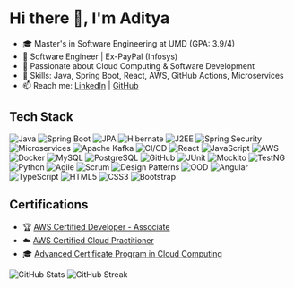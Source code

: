 # Hi there 👋, I'm Aditya
- 🎓 Master's in Software Engineering at UMD (GPA: 3.9/4)
- 💼 Software Engineer | Ex-PayPal (Infosys)
- 🌱 Passionate about Cloud Computing & Software Development
- 🔧 Skills: Java, Spring Boot, React, AWS, GitHub Actions, Microservices
- 📫 Reach me: [LinkedIn](https://linkedin.com/in/aditya-nvp/) | [GitHub](https://github.com/nvp18)

## Tech Stack
![Java](https://img.shields.io/badge/Java-ED8B00?style=for-the-badge&logo=java&logoColor=white)
![Spring Boot](https://img.shields.io/badge/Spring%20Boot-6DB33F?style=for-the-badge&logo=spring-boot&logoColor=white)
![JPA](https://img.shields.io/badge/JPA-007396?style=for-the-badge&logo=java&logoColor=white)
![Hibernate](https://img.shields.io/badge/Hibernate-59666C?style=for-the-badge&logo=hibernate&logoColor=white)
![J2EE](https://img.shields.io/badge/J2EE-007396?style=for-the-badge&logo=java&logoColor=white)
![Spring Security](https://img.shields.io/badge/Spring%20Security-6DB33F?style=for-the-badge&logo=spring&logoColor=white)
![Microservices](https://img.shields.io/badge/Microservices-FF6F00?style=for-the-badge&logo=architectural-design&logoColor=white)
![Apache Kafka](https://img.shields.io/badge/Apache%20Kafka-231F20?style=for-the-badge&logo=apache-kafka&logoColor=white)
![CI/CD](https://img.shields.io/badge/CI%2FCD-0A66C2?style=for-the-badge&logo=githubactions&logoColor=white)
![React](https://img.shields.io/badge/React-61DAFB?style=for-the-badge&logo=react&logoColor=black)
![JavaScript](https://img.shields.io/badge/JavaScript-F7DF1E?style=for-the-badge&logo=javascript&logoColor=black)
![AWS](https://img.shields.io/badge/AWS-232F3E?style=for-the-badge&logo=amazon-aws&logoColor=white)
![Docker](https://img.shields.io/badge/Docker-2496ED?style=for-the-badge&logo=docker&logoColor=white)
![MySQL](https://img.shields.io/badge/MySQL-4479A1?style=for-the-badge&logo=mysql&logoColor=white)
![PostgreSQL](https://img.shields.io/badge/PostgreSQL-336791?style=for-the-badge&logo=postgresql&logoColor=white)
![GitHub](https://img.shields.io/badge/GitHub-181717?style=for-the-badge&logo=github&logoColor=white)
![JUnit](https://img.shields.io/badge/JUnit-25A162?style=for-the-badge&logo=junit5&logoColor=white)
![Mockito](https://img.shields.io/badge/Mockito-00ADD8?style=for-the-badge&logo=testing-library&logoColor=white)
![TestNG](https://img.shields.io/badge/TestNG-FF6F00?style=for-the-badge&logo=testng&logoColor=white)
![Python](https://img.shields.io/badge/Python-3776AB?style=for-the-badge&logo=python&logoColor=white)
![Agile](https://img.shields.io/badge/Agile-0277BD?style=for-the-badge&logo=agile&logoColor=white)
![Scrum](https://img.shields.io/badge/Scrum-6DB33F?style=for-the-badge&logo=scrumalliance&logoColor=white)
![Design Patterns](https://img.shields.io/badge/Design%20Patterns-8E24AA?style=for-the-badge&logo=abstract&logoColor=white)
![OOD](https://img.shields.io/badge/OOD-3949AB?style=for-the-badge&logo=code&logoColor=white)
![Angular](https://img.shields.io/badge/Angular-DD0031?style=for-the-badge&logo=angular&logoColor=white)
![TypeScript](https://img.shields.io/badge/TypeScript-3178C6?style=for-the-badge&logo=typescript&logoColor=white)
![HTML5](https://img.shields.io/badge/HTML5-E34F26?style=for-the-badge&logo=html5&logoColor=white)
![CSS3](https://img.shields.io/badge/CSS3-1572B6?style=for-the-badge&logo=css3&logoColor=white)
![Bootstrap](https://img.shields.io/badge/Bootstrap-7952B3?style=for-the-badge&logo=bootstrap&logoColor=white)



## Certifications
- 🏆 [AWS Certified Developer - Associate](https://www.credly.com/badges/67be1a6a-e637-41d7-989c-f9b5eac2edc1/public_url)
- ☁️ [AWS Certified Cloud Practitioner](https://www.credly.com/badges/15fc1d0d-5311-4fab-aa5a-39ebc787be84/linked_in_profile)
- 🎓 [Advanced Certificate Program in Cloud Computing](https://www.credential.net/fc874555-d385-4c51-ba0b-42b3b8e2b422#gs.4tpri9)

![GitHub Stats](https://github-readme-stats.vercel.app/api?username=nvp18&show_icons=true&theme=radical)
![GitHub Streak](https://streak-stats.demolab.com/?user=nvp18&theme=dark&hide_border=true)

